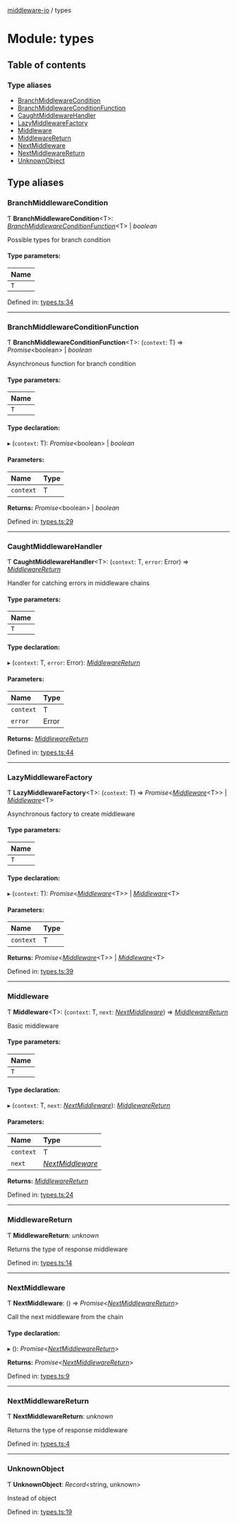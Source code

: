 [middleware-io](../README.md) / types

# Module: types

## Table of contents

### Type aliases

- [BranchMiddlewareCondition](types.md#branchmiddlewarecondition)
- [BranchMiddlewareConditionFunction](types.md#branchmiddlewareconditionfunction)
- [CaughtMiddlewareHandler](types.md#caughtmiddlewarehandler)
- [LazyMiddlewareFactory](types.md#lazymiddlewarefactory)
- [Middleware](types.md#middleware)
- [MiddlewareReturn](types.md#middlewarereturn)
- [NextMiddleware](types.md#nextmiddleware)
- [NextMiddlewareReturn](types.md#nextmiddlewarereturn)
- [UnknownObject](types.md#unknownobject)

## Type aliases

### BranchMiddlewareCondition

Ƭ **BranchMiddlewareCondition**<T\>: [*BranchMiddlewareConditionFunction*](types.md#branchmiddlewareconditionfunction)<T\> \| *boolean*

Possible types for branch condition

#### Type parameters:

Name |
:------ |
`T` |

Defined in: [types.ts:34](https://github.com/negezor/middleware-io/blob/2437d40/src/types.ts#L34)

___

### BranchMiddlewareConditionFunction

Ƭ **BranchMiddlewareConditionFunction**<T\>: (`context`: T) => *Promise*<boolean\> \| *boolean*

Asynchronous function for branch condition

#### Type parameters:

Name |
:------ |
`T` |

#### Type declaration:

▸ (`context`: T): *Promise*<boolean\> \| *boolean*

#### Parameters:

Name | Type |
:------ | :------ |
`context` | T |

**Returns:** *Promise*<boolean\> \| *boolean*

Defined in: [types.ts:29](https://github.com/negezor/middleware-io/blob/2437d40/src/types.ts#L29)

___

### CaughtMiddlewareHandler

Ƭ **CaughtMiddlewareHandler**<T\>: (`context`: T, `error`: Error) => [*MiddlewareReturn*](types.md#middlewarereturn)

Handler for catching errors in middleware chains

#### Type parameters:

Name |
:------ |
`T` |

#### Type declaration:

▸ (`context`: T, `error`: Error): [*MiddlewareReturn*](types.md#middlewarereturn)

#### Parameters:

Name | Type |
:------ | :------ |
`context` | T |
`error` | Error |

**Returns:** [*MiddlewareReturn*](types.md#middlewarereturn)

Defined in: [types.ts:44](https://github.com/negezor/middleware-io/blob/2437d40/src/types.ts#L44)

___

### LazyMiddlewareFactory

Ƭ **LazyMiddlewareFactory**<T\>: (`context`: T) => *Promise*<[*Middleware*](types.md#middleware)<T\>\> \| [*Middleware*](types.md#middleware)<T\>

Asynchronous factory to create middleware

#### Type parameters:

Name |
:------ |
`T` |

#### Type declaration:

▸ (`context`: T): *Promise*<[*Middleware*](types.md#middleware)<T\>\> \| [*Middleware*](types.md#middleware)<T\>

#### Parameters:

Name | Type |
:------ | :------ |
`context` | T |

**Returns:** *Promise*<[*Middleware*](types.md#middleware)<T\>\> \| [*Middleware*](types.md#middleware)<T\>

Defined in: [types.ts:39](https://github.com/negezor/middleware-io/blob/2437d40/src/types.ts#L39)

___

### Middleware

Ƭ **Middleware**<T\>: (`context`: T, `next`: [*NextMiddleware*](types.md#nextmiddleware)) => [*MiddlewareReturn*](types.md#middlewarereturn)

Basic middleware

#### Type parameters:

Name |
:------ |
`T` |

#### Type declaration:

▸ (`context`: T, `next`: [*NextMiddleware*](types.md#nextmiddleware)): [*MiddlewareReturn*](types.md#middlewarereturn)

#### Parameters:

Name | Type |
:------ | :------ |
`context` | T |
`next` | [*NextMiddleware*](types.md#nextmiddleware) |

**Returns:** [*MiddlewareReturn*](types.md#middlewarereturn)

Defined in: [types.ts:24](https://github.com/negezor/middleware-io/blob/2437d40/src/types.ts#L24)

___

### MiddlewareReturn

Ƭ **MiddlewareReturn**: *unknown*

Returns the type of response middleware

Defined in: [types.ts:14](https://github.com/negezor/middleware-io/blob/2437d40/src/types.ts#L14)

___

### NextMiddleware

Ƭ **NextMiddleware**: () => *Promise*<[*NextMiddlewareReturn*](types.md#nextmiddlewarereturn)\>

Call the next middleware from the chain

#### Type declaration:

▸ (): *Promise*<[*NextMiddlewareReturn*](types.md#nextmiddlewarereturn)\>

**Returns:** *Promise*<[*NextMiddlewareReturn*](types.md#nextmiddlewarereturn)\>

Defined in: [types.ts:9](https://github.com/negezor/middleware-io/blob/2437d40/src/types.ts#L9)

___

### NextMiddlewareReturn

Ƭ **NextMiddlewareReturn**: *unknown*

Returns the type of response middleware

Defined in: [types.ts:4](https://github.com/negezor/middleware-io/blob/2437d40/src/types.ts#L4)

___

### UnknownObject

Ƭ **UnknownObject**: *Record*<string, unknown\>

Instead of object

Defined in: [types.ts:19](https://github.com/negezor/middleware-io/blob/2437d40/src/types.ts#L19)
